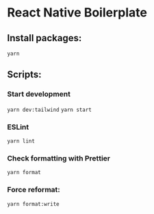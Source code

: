 # React Native Boilerplate

## Install packages:

`yarn`

## Scripts:

### Start development

`yarn dev:tailwind`
`yarn start`

### ESLint

`yarn lint`

### Check formatting with Prettier

`yarn format`

### Force reformat:

`yarn format:write`
